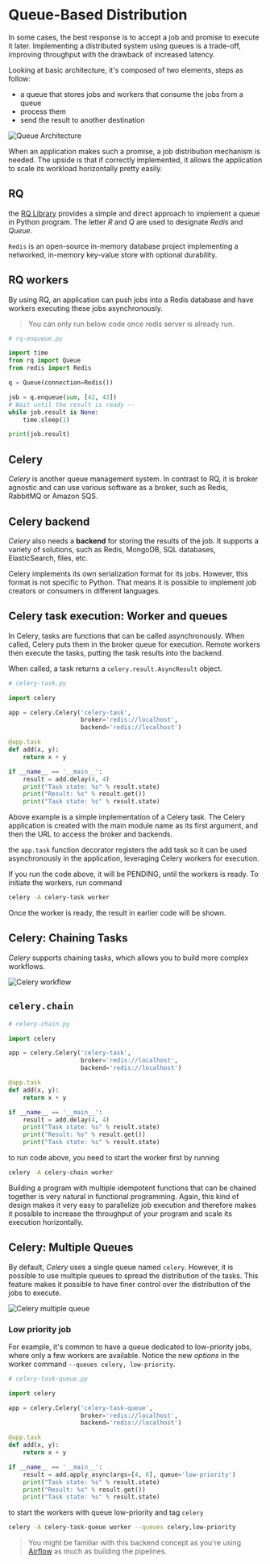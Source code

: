# Queue-Based Distribution

In some cases, the best response is to accept a job and promise to execute it later.
Implementing a distributed system using queues is a trade-off, improving throughput with the drawback of increased latency.

Looking at basic architecture, it's composed of two elements, steps as follow:

- a queue that stores jobs and workers that consume the jobs from a queue
- process them
- send the result to another destination

![Queue Architecture](../pics/queue-architecture.png)

When an application makes such a promise, a job distribution mechanism is needed.
The upside is that if correctly implemented, it allows the application to scale its workload horizontally pretty easily.

## RQ

the [RQ Library](https://github.com/rq/rq) provides a simple and direct approach to implement a queue in Python program.
The letter _R_ and _Q_ are used to designate _Redis_ and _Queue_.

`Redis` is an open-source in-memory database project implementing a networked, in-memory key-value store with optional durability.

## RQ workers

By using RQ, an application can push jobs into a Redis database and have workers executing these jobs asynchronously.

> You can only run below code once redis server is already run.

```python
# rq-enqueue.py

import time
from rq import Queue
from redis import Redis

q = Queue(connection=Redis())

job = q.enqueue(sum, [42, 43])
# Wait until the result is ready --
while job.result is None:
    time.sleep(1)

print(job.result)
```

## Celery

_Celery_ is another queue management system. In contrast to RQ, it is broker agnostic and can use various software as a broker, such as Redis, RabbitMQ or Amazon SQS.

## Celery backend

_Celery_ also needs a **backend** for storing the results of the job.
It supports a variety of solutions, such as Redis, MongoDB, SQL databases, ElasticSearch, files, etc.

Celery implements its own serialization format for its jobs. However, this format is not specific to Python.
That means it is possible to implement job creators or consumers in different languages.

## Celery task execution: Worker and queues

In Celery, tasks are functions that can be called asynchronously.
When called, Celery puts them in the broker queue for execution.
Remote workers then execute the tasks, putting the task results into the backend.

When called, a task returns a `celery.result.AsyncResult` object.

```python
# celery-task.py

import celery

app = celery.Celery('celery-task',
                    broker='redis://localhost',
                    backend='redis://localhost')

@app.task
def add(x, y):
    return x + y

if __name__ == '__main__':
    result = add.delay(4, 4)
    print("Task state: %s" % result.state)
    print("Result: %s" % result.get())
    print("Task state: %s" % result.state)
```

Above example is a simple implementation of a Celery task.
The Celery application is created with the main module name as its first argument, and then the URL to access the broker and backends.

the `app.task` function decorator registers the add task so it can be used asynchronously in the application, leveraging Celery workers for execution.

If you run the code above, it will be PENDING, until the workers is ready.
To initiate the workers, run command

```bash
celery -A celery-task worker
```

Once the worker is ready, the result in earlier code will be shown.

## Celery: Chaining Tasks

_Celery_ supports chaining tasks, which allows you to build more complex workflows.

![Celery workflow](../pics/celery-workflow.png)

## `celery.chain`

```python
# celery-chain.py

import celery

app = celery.Celery('celery-task',
                    broker='redis://localhost',
                    backend='redis://localhost')

@app.task
def add(x, y):
    return x + y

if __name__ == '__main__':
    result = add.delay(4, 4)
    print("Task state: %s" % result.state)
    print("Result: %s" % result.get())
    print("Task state: %s" % result.state)
```

to run code above, you need to start the worker first by running

```bash
celery -A celery-chain worker
```

Building a program with multiple idempotent functions that can be chained together is very natural in functional programming.
Again, this kind of design makes it very easy to parallelize job execution and therefore makes it possible to increase the throughput of your program and scale its execution horizontally.

## Celery: Multiple Queues

By default, _Celery_ uses a single queue named `celery`.
However, it is possible to use multiple queues to spread the distribution of the tasks.
This feature makes it possible to have finer control over the distribution of the jobs to execute.

![Celery multiple queue](../pics/celery-multiple-queue.png)

### Low priority job

For example, it's common to have a queue dedicated to low-priority jobs, where only a few workers are available.
Notice the new _options_ in the worker command `--queues celery, low-priority`.

```python
# celery-task-queue.py

import celery

app = celery.Celery('celery-task-queue',
                    broker='redis://localhost',
                    backend='redis://localhost')

@app.task
def add(x, y):
    return x + y

if __name__ == '__main__':
    result = add.apply_async(args=[4, 6], queue='low-priority')
    print("Task state: %s" % result.state)
    print("Result: %s" % result.get())
    print("Task state: %s" % result.state)
```

to start the workers with queue low-priority and tag `celery`

```bash
celery -A celery-task-queue worker --queues celery,low-priority
```

> You might be familiar with this backend concept as you're using [Airflow](https://airflow.apache.org/) as much as building the pipelines.
